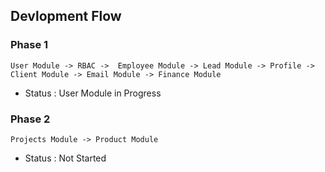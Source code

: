 ## Devlopment Flow

### Phase 1

    User Module -> RBAC ->  Employee Module -> Lead Module -> Profile -> Client Module -> Email Module -> Finance Module

- Status : User Module in Progress

### Phase 2

    Projects Module -> Product Module

- Status : Not Started
